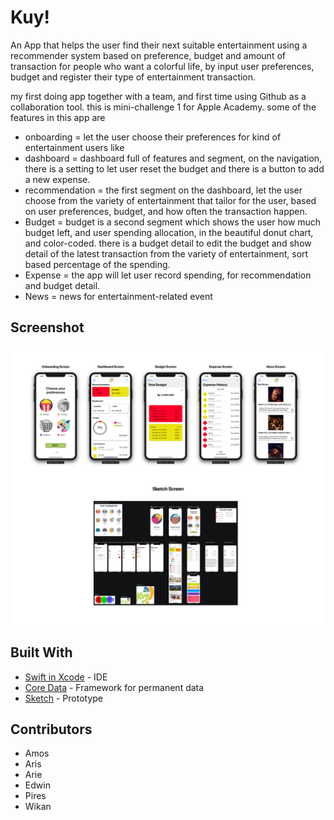 # Kuy!

An App that helps the user find their next suitable entertainment using a recommender system based on preference, budget and amount of transaction for people who want a colorful life, by input user preferences, budget and register their type of entertainment transaction.

my first doing app together with a team, and first time using Github as a collaboration tool. this is mini-challenge 1 for Apple Academy. some of the features in this app are
* onboarding = let the user choose their preferences for kind of entertainment users like
* dashboard = dashboard full of features and segment, on the navigation, there is a setting to let user reset the budget and there is a button to add a new expense. 
* recommendation = the first segment on the dashboard, let the user choose from the variety of entertainment that tailor for the user, based on user preferences, budget, and how often the transaction happen.
* Budget = budget is a second segment which shows the user how much budget left, and user spending allocation, in the beautiful donut chart, and color-coded. there is a budget detail to edit the budget and show detail of the latest transaction from the variety of entertainment, sort based percentage of the spending.
* Expense = the app will let user record spending, for recommendation and budget detail.
* News = news for entertainment-related event

## Screenshot
![](https://github.com/PiresC/Kuy-/blob/master/Screenshot.png)

## Built With

* [Swift in Xcode](https://developer.apple.com/xcode/) - IDE
* [Core Data](https://developer.apple.com/documentation/coredata) - Framework for permanent data
* [Sketch](https://www.sketch.com/) - Prototype


## Contributors
* Amos
* Aris
* Arie
* Edwin
* Pires
* Wikan
